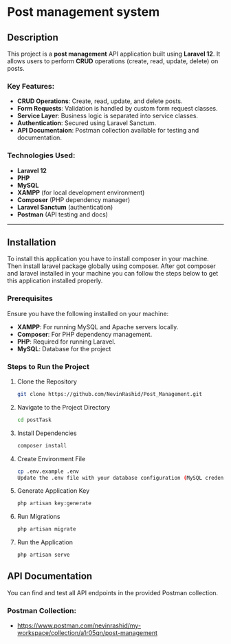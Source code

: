 # Post management system

## Description
This project is a **post management** API application built using **Laravel 12**. It allows users to perform **CRUD** operations (create, read, update, delete) on posts.

### Key Features:
- **CRUD Operations**: Create, read, update, and delete posts.
- **Form Requests**: Validation is handled by custom form request classes.
- **Service Layer**: Business logic is separated into service classes.
- **Authentication**: Secured using Laravel Sanctum.
- **API Documentaion**: Postman collection available for testing and documentation.

### Technologies Used:
- **Laravel 12**
- **PHP**
- **MySQL**
- **XAMPP** (for local development environment)
- **Composer** (PHP dependency manager)
- **Laravel Sanctum** (authentication)
- **Postman** (API testing and docs)

---

## Installation
To install this application you have to install composer in your machine. Then install laravel package globally using composer. After got composer and laravel installed in your machine you can follow the steps below to get this application installed properly.

### Prerequisites
Ensure you have the following installed on your machine:
- **XAMPP**: For running MySQL and Apache servers locally.
- **Composer**: For PHP dependency management.
- **PHP**: Required for running Laravel.
- **MySQL**: Database for the project

### Steps to Run the Project

1. Clone the Repository  
   ```bash
   git clone https://github.com/NevinRashid/Post_Management.git
2. Navigate to the Project Directory
   ```bash
   cd postTask
3. Install Dependencies
   ```bash
   composer install
4. Create Environment File
   ```bash
   cp .env.example .env
   Update the .env file with your database configuration (MySQL credentials, database name, etc.).
5. Generate Application Key
    ```bash
    php artisan key:generate
6. Run Migrations
    ```bash
    php artisan migrate
7. Run the Application
    ```bash
    php artisan serve

## API Documentation
You can find and test all API endpoints in the provided Postman collection.

### Postman Collection:
- https://www.postman.com/nevinrashid/my-workspace/collection/a1r05qn/post-management
